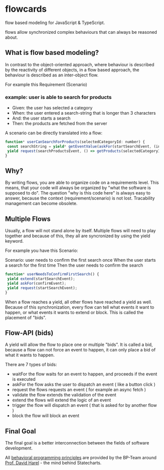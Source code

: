 # flowcards
flow based modeling for JavaScript & TypeScript.

flows allow synchronized complex behaviours that can always be reasoned about.

## What is flow based modeling?
In contrast to the object-oriented approach, where behaviour is described by the reactivity of different objects,
in a flow based approach, the behaviour is described as an inter-object flow.


For example this Requirement (Scenario)

### example: user is able to search for products
- Given: the user has selected a category
- When: the user entered a search-string that is longer than 3 characters
- And: the user starts a search
- Then: the products are fetched from the server

A scenario can be directly translated into a flow:

```js
function* userCanSearchForProducts(selectedCategoryId: number) {
 const searchString = yield* getEventValue(askFor(startSearchEvent, (input) => input.length > 3));
 yield request(searchProductsEvent, () => getProducts(selectedCategoryId, searchString))
}
```

## Why?
By writing flows, you are able to organize code on a requirements level.
This means, that your code will always be organized by "what the software is supposed to do".
The question "why is this code here" is always easy to answer, because the context (requirement/scenario) is not lost.
Tracability management can become obsolete.

## Multiple Flows
Usually, a flow will not stand alone by itself. Multiple flows will need to play together and because of this,
they all are syncronized by using the yield keyword.

For example you have this Scenario:

Scenario: user needs to confirm the first search once
When the user starts a search for the first time
Then the user needs to confirm the search

```js
function* userNeedsToConfirmFirstSearch() {
 yield extend(startSearchEvent);
 yield askFor(confirmEvent);
 yield request(startSearchEvent);
}
```
When a flow reaches a yield, all other flows have reached a yield as well.
Because of this synchronization, every flow can tell what events it want to happen, or what events it wants to extend or block.
This is called the placement of "bids".

## Flow-API (bids)
A yield will allow the flow to place one or multiple "bids".
It is called a bid, because a flow can not force an event to happen, it can only place a bid of what it wants to happen.

There are 7 types of bids:

- waitFor the flow waits for an event to happen, and proceeds if the event is executed
- askFor  the flow asks the user to dispatch an event ( like a button click )
- request the flows requests an event ( for example an async fetch )
- validate the flow extends the validation of the event
- extend the flows will extend the logic of an event
- trigger the flow will dispatch an event ( that is asked for by another flow )
- block the flow will block an event

## Final Goal
The final goal is a better interconnection between the fields of software development.


 All [behavioral programming principles](http://www.wisdom.weizmann.ac.il/~bprogram/more.html) are provided by the BP-Team around [Prof. David Harel](http://www.wisdom.weizmann.ac.il/~harel/) - the mind behind Statecharts.
